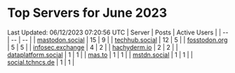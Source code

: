# Top Servers for June 2023
Last Updated: 06/12/2023 07:20:56 UTC
| Server | Posts | Active Users |
| -- | -- | -- |
| [mastodon.social](https://mastodon.social/tags/PowerShell) | 15 | 9 |
| [techhub.social](https://techhub.social/tags/PowerShell) | 12 | 5 |
| [fosstodon.org](https://fosstodon.org/tags/PowerShell) | 5 | 5 |
| [infosec.exchange](https://infosec.exchange/tags/PowerShell) | 4 | 2 |
| [hachyderm.io](https://hachyderm.io/tags/PowerShell) | 2 | 2 |
| [dataplatform.social](https://dataplatform.social/tags/PowerShell) | 1 | 1 |
| [mas.to](https://mas.to/tags/PowerShell) | 1 | 1 |
| [mstdn.social](https://mstdn.social/tags/PowerShell) | 1 | 1 |
| [social.tchncs.de](https://social.tchncs.de/tags/PowerShell) | 1 | 1 |

